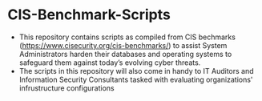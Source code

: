 # CIS-Benchmark-Scripts
 - This repository contains scripts as compiled from CIS bechmarks (https://www.cisecurity.org/cis-benchmarks/) to assist System Administrators harden their databases and operating systems to safeguard them against today’s evolving cyber threats.
 - The scripts in this repository will also come in handy to IT Auditors and Information Security Consultants tasked with evaluating organizations' infrustructure configurations 

